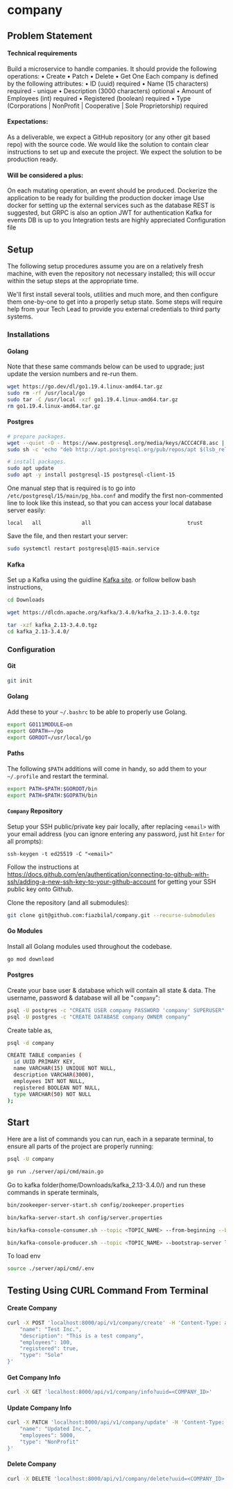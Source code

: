 # company

## Problem Statement
#### Technical requirements 
Build a microservice to handle companies. It should provide the following operations:
• Create 
• Patch 
• Delete
• Get One
Each company is defined by the following attributes:
• ID (uuid) required 
• Name (15 characters) required - unique 
• Description (3000 characters) optional 
• Amount of Employees (int) required 
• Registered (boolean) required 
• Type (Corporations | NonProfit | Cooperative | Sole Proprietorship) required 

#### Expectations: 
As a deliverable, we expect a GitHub repository (or any other git based repo) with the source code. We would like the solution to contain clear instructions to set up and execute the project. 
We expect the solution to be production ready. 

#### Will be considered a plus: 
On each mutating operation, an event should be produced. 
Dockerize the application to be ready for building the production docker image 
Use docker for setting up the external services such as the database 
REST is suggested, but GRPC is also an option 
JWT for authentication 
Kafka for events 
DB is up to you 
Integration tests are highly appreciated
Configuration file 

## Setup

The following setup procedures assume you are on a relatively fresh machine,
with even the repository not necessary installed; this will occur within the
setup steps at the appropriate time.

We'll first install several tools, utilities and much more, and then configure
them one-by-one to get into a properly setup state. Some steps will require
help from your Tech Lead to provide you external credentials to third party
systems.

### Installations

#### Golang

Note that these same commands below can be used to upgrade; just update the
version numbers and re-run them.

```bash
wget https://go.dev/dl/go1.19.4.linux-amd64.tar.gz
sudo rm -rf /usr/local/go
sudo tar -C /usr/local -xzf go1.19.4.linux-amd64.tar.gz
rm go1.19.4.linux-amd64.tar.gz
```

#### Postgres

```bash
# prepare packages.
wget --quiet -O - https://www.postgresql.org/media/keys/ACCC4CF8.asc | sudo apt-key add -
sudo sh -c 'echo "deb http://apt.postgresql.org/pub/repos/apt $(lsb_release -cs)-pgdg main" > /etc/apt/sources.list.d/pgdg.list'

# install packages.
sudo apt update
sudo apt -y install postgresql-15 postgresql-client-15
```

One manual step that is required is to go into
`/etc/postgresql/15/main/pg_hba.conf` and modify the first non-commented line
to look like this instead, so that you can access your local database server
easily:

```
local   all             all                               trust
```

Save the file, and then restart your server:

```bash
sudo systemctl restart postgresql@15-main.service
```

#### Kafka

Set up a Kafka using the guidline [Kafka site](https://kafka.apache.org/quickstart).
or follow bellow bash instructions,

```bash 
cd Downloads
```

```bash 
wget https://dlcdn.apache.org/kafka/3.4.0/kafka_2.13-3.4.0.tgz
```

```bash
tar -xzf kafka_2.13-3.4.0.tgz
cd kafka_2.13-3.4.0/
```

### Configuration

#### Git

```bash
git init
```

#### Golang

Add these to your `~/.bashrc` to be able to properly use Golang.

```bash
export GO111MODULE=on
export GOPATH=~/go
export GOROOT=/usr/local/go
```

#### Paths

The following `$PATH` additions will come in handy, so add them to your
`~/.profile` and restart the terminal.

```bash
export PATH=$PATH:$GOROOT/bin
export PATH=$PATH:$GOPATH/bin
```

#### `Company` Repository

Setup your SSH public/private key pair locally, after replacing `<email>` with
your email address (you can ignore entering any password, just hit `Enter` for
all prompts):

```
ssh-keygen -t ed25519 -C "<email>"
```

Follow the instructions at
https://docs.github.com/en/authentication/connecting-to-github-with-ssh/adding-a-new-ssh-key-to-your-github-account
for getting your SSH public key onto Github.

Clone the repository (and all submodules):

```bash
git clone git@github.com:fiazbilal/company.git --recurse-submodules
```

#### Go Modules

Install all Golang modules used throughout the codebase.

```bash
go mod download
```

#### Postgres

Create your base user & database which will contain all state & data. The
username, password & database will all be "`company`":

```bash
psql -U postgres -c "CREATE USER company PASSWORD 'company' SUPERUSER"
psql -U postgres -c "CREATE DATABASE company OWNER company"
```

Create table as,

```bash
psql -d company
```

```bash
CREATE TABLE companies (
  id UUID PRIMARY KEY,
  name VARCHAR(15) UNIQUE NOT NULL,
  description VARCHAR(3000),
  employees INT NOT NULL,
  registered BOOLEAN NOT NULL,
  type VARCHAR(50) NOT NULL
);
```


## Start

Here are a list of commands you can run, each in a separate terminal, to ensure
all parts of the project are properly running:

```bash
psql -U company
```

```bash
go run ./server/api/cmd/main.go
```

Go to kafka folder(home/Downloads/kafka_2.13-3.4.0/) and run these commands in sperate terminals,

```bash
bin/zookeeper-server-start.sh config/zookeeper.properties
```

```bash
bin/kafka-server-start.sh config/server.properties
```

```bash
bin/kafka-console-consumer.sh --topic <TOPIC_NAME> --from-beginning --bootstrap-server localhost:9092
```

```bash
bin/kafka-console-producer.sh --topic <TOPIC_NAME> --bootstrap-server localhost:9092
```

To load env
```bash
source ./server/api/cmd/.env
```

## Testing Using CURL Command From Terminal
#### Create Company

```bash
curl -X POST 'localhost:8000/api/v1/company/create' -H 'Content-Type: application/json' -d '{
    "name": "Test Inc.",
    "description": "This is a test company",
    "employees": 100,
    "registered": true,
    "type": "Sole"
}'
```

#### Get Company Info

```bash
curl -X GET 'localhost:8000/api/v1/company/info?uuid=<COMPANY_ID>'
```

#### Update Company Info

```bash
curl -X PATCH 'localhost:8000/api/v1/company/update' -H 'Content-Type: application/json' -d '{"id":"<COMPANY_ID>",
    "name": "Updated Inc.",
    "employees": 5000,
    "type": "NonProfit"
}'
```

#### Delete Company

```bash
curl -X DELETE 'localhost:8000/api/v1/company/delete?uuid=<COMPANY_ID>'
```